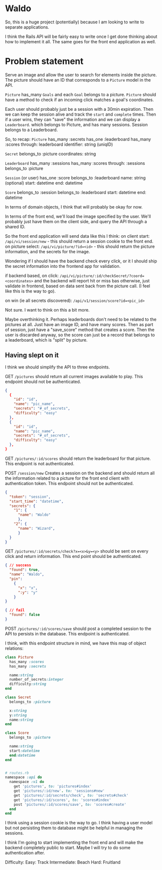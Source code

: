 # Waldo

So, this is a huge project (potentially) because I am looking to write to separate applications.

I think the Rails API will be fairly easy to write once I get done thinking about how to implement it all. The same goes for the front end application as well.

# Problem statement
Serve an image and allow the user to search for elements inside the picture. The picture should have an ID that corresponds to a `Picture` model in the API.

`Picture` has_many `Goals` and each `Goal` belongs to a picture. `Picture` should have a method to check if an incoming click matches a goal's coordinates.

Each user should probably just be a session with a 30min expiration. Then we can keep the session alive and track the `start` and `complete` times. Then if a user wins, they can "save" the information and we can display a `Leaderboard`. which belongs to Picture, and has many sessions. Session belongs to a Leaderboard.


So, to recap:
`Picture`
  has_many :secrets
  has_one :leaderboard
  has_many :scores through: leaderboard
  identifier: string (uniqID)

`Secret`
  belongs_to :picture
  coordinates: string

`Leaderboard`
  has_many :sessions
  has_many :scores through: :sessions
  belongs_to :picture

`Session` (or user)
  has_one :score
  belongs_to :leaderboard
  name: string (optional)
  start: datetime
  end: datetime

`Score`
  belongs_to :session
  belongs_to :leaderboard
  start: datetime
  end: datetime

In terms of domain objects, I think that will probably be okay for now.

In terms of the front end, we'll load the image specified by the user. We'll probably just have them on the client side, and query the API through a shared ID.

So the front end application will send data like this I think:
on client start: `/api/vi/session/new` - this should return a session cookie to the front end.
on picture select: `/api/vi/picture/?id=<id>` - this should return the picture information, and the secrets for the image.

Wondering if I should have the backend check every click, or it I should ship the secret information into the frontend app for validation.

if backend based, on click: `/api/vi/picture/:id/checkSecret/?coord=<coordinates>` and the backend will report hit or miss bas
otherwise, just validate in frontend, based on data sent back from the picture call. (I feel like this is the way to go).

on win (ie all secrets discovered): `/api/v1/session/score?id=<pic_id>`

Not sure. I want to think on this a bit more.


Maybe overthinking it. Perhaps leaderboards don't need to be related to the pictures at all. Just have an image ID, and have many scores. Then as part of session, just have a "save_score" method that creates a score. Then the user is discarded anyway, so the score can just be a record that belongs to a leaderboard, which is "split" by picture.

## Having slept on it
I think we should simplify the API to three endpoints.

GET `/pictures` should return all current images available to play. This endpoint should not be authenticated.

```json
{
  {
    "id": "id",
    "name": "pic_name",
    "secrets": "#_of_secrets",
    "difficulty": "easy"
  },
  {
    "id": "id",
    "name": "pic_name",
    "secrets": "#_of_secrets",
    "difficulty": "easy"
  },
}
```

GET `/pictures/:id/scores` should return the leaderboard for that picture. This endpoint is not authenticated.

POST `/session/new` Creates a session on the backend and should return all the information related to a picture for the front end client with authentication token. This endpoint should not be authenticated.

```json
{
  "token": "session",
  "start_time": "datetime",
  "secrets": {
    "1": {
      "name": "Waldo"
      },
    "2": {
      "name": "Wizard",
      }
  }
}
```

GET `/pictures/:id/secrets/check?x=<x>&y=<y>` should be sent on every click and return information. This end point should be authenticated.

```json
{ // success
  "found": true,
  "name": "Waldo",
  "pin":
    {
      "x": "x",
      ":y": "y"
    }
}

{ // fail
  "found": false
}
```

POST `/pictures/:id/scores/save` should post a completed session to the API to persists in the database. This endpoint is authenticated.

I think, with this endpoint structure in mind, we have this map of object relations:

```ruby
class Picture
  has_many :scores
  has_many :secrets

  name:string
  number_of_secrets:integer
  difficulty:string
end

class Secret
  belongs_to :picture

  x:string
  y:string
  name:string
end

class Score
  belongs_to :picture

  name:string
  start:datetime
  end:datetime
end


# routes.rb
namespace :api do
  namespace :v1 do
    get 'pictures', to: 'pictures#index'
    get 'pictures/:id/new'. to: 'sessions#new'
    get 'pictures/:id/secrets/check', to: 'secrets#check'
    get 'pictures/:id/scores', to: 'scores#index'
    post 'pictures/:id/scores/save', to: 'scores#create'
  end
end
```

I think using a session cookie is the way to go. I think having a user model but not persisting them to database might be helpful in managing the sessions.

I think I'm going to start implementing the front end and will make the backend completely public to start. Maybe I will try to do some authentication after.

Difficulty:
Easy: Track
Intermediate: Beach
Hard: Fruitland